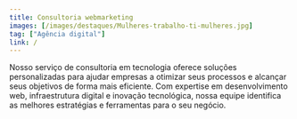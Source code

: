 ```yaml
---
title: Consultoria webmarketing
images: [/images/destaques/Mulheres-trabalho-ti-mulheres.jpg]
tag: ["Agência digital"]
link: /
---
```


Nosso serviço de consultoria em tecnologia oferece soluções personalizadas para ajudar empresas a otimizar seus processos e alcançar seus objetivos de forma mais eficiente. Com expertise em desenvolvimento web, infraestrutura digital e inovação tecnológica, nossa equipe identifica as melhores estratégias e ferramentas para o seu negócio.
